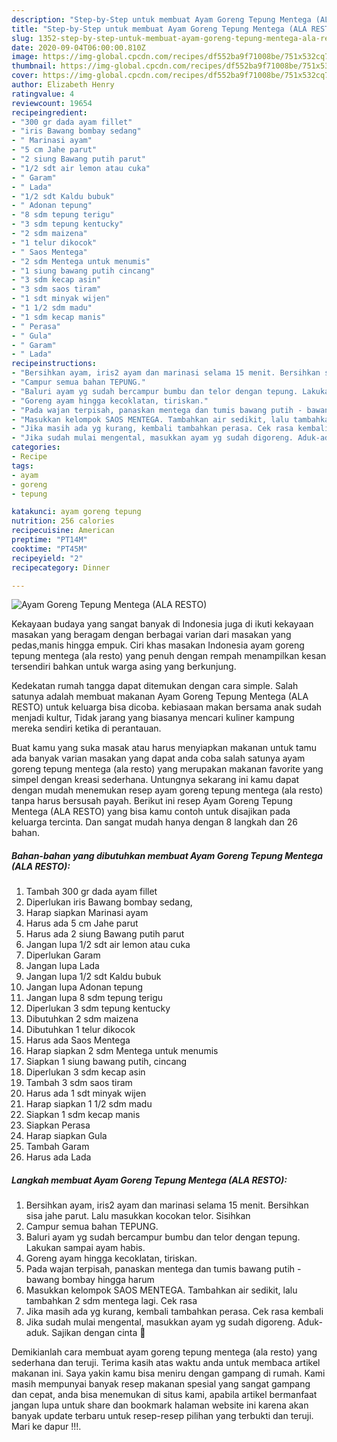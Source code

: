 ```yaml
---
description: "Step-by-Step untuk membuat Ayam Goreng Tepung Mentega (ALA RESTO) Homemade"
title: "Step-by-Step untuk membuat Ayam Goreng Tepung Mentega (ALA RESTO) Homemade"
slug: 1352-step-by-step-untuk-membuat-ayam-goreng-tepung-mentega-ala-resto-homemade
date: 2020-09-04T06:00:00.810Z
image: https://img-global.cpcdn.com/recipes/df552ba9f71008be/751x532cq70/ayam-goreng-tepung-mentega-ala-resto-foto-resep-utama.jpg
thumbnail: https://img-global.cpcdn.com/recipes/df552ba9f71008be/751x532cq70/ayam-goreng-tepung-mentega-ala-resto-foto-resep-utama.jpg
cover: https://img-global.cpcdn.com/recipes/df552ba9f71008be/751x532cq70/ayam-goreng-tepung-mentega-ala-resto-foto-resep-utama.jpg
author: Elizabeth Henry
ratingvalue: 4
reviewcount: 19654
recipeingredient:
- "300 gr dada ayam fillet"
- "iris Bawang bombay sedang"
- " Marinasi ayam"
- "5 cm Jahe parut"
- "2 siung Bawang putih parut"
- "1/2 sdt air lemon atau cuka"
- " Garam"
- " Lada"
- "1/2 sdt Kaldu bubuk"
- " Adonan tepung"
- "8 sdm tepung terigu"
- "3 sdm tepung kentucky"
- "2 sdm maizena"
- "1 telur dikocok"
- " Saos Mentega"
- "2 sdm Mentega untuk menumis"
- "1 siung bawang putih cincang"
- "3 sdm kecap asin"
- "3 sdm saos tiram"
- "1 sdt minyak wijen"
- "1 1/2 sdm madu"
- "1 sdm kecap manis"
- " Perasa"
- " Gula"
- " Garam"
- " Lada"
recipeinstructions:
- "Bersihkan ayam, iris2 ayam dan marinasi selama 15 menit. Bersihkan sisa jahe parut. Lalu masukkan kocokan telor. Sisihkan"
- "Campur semua bahan TEPUNG."
- "Baluri ayam yg sudah bercampur bumbu dan telor dengan tepung. Lakukan sampai ayam habis."
- "Goreng ayam hingga kecoklatan, tiriskan."
- "Pada wajan terpisah, panaskan mentega dan tumis bawang putih - bawang bombay hingga harum"
- "Masukkan kelompok SAOS MENTEGA. Tambahkan air sedikit, lalu tambahkan 2 sdm mentega lagi. Cek rasa"
- "Jika masih ada yg kurang, kembali tambahkan perasa. Cek rasa kembali"
- "Jika sudah mulai mengental, masukkan ayam yg sudah digoreng. Aduk-aduk. Sajikan dengan cinta 💞"
categories:
- Recipe
tags:
- ayam
- goreng
- tepung

katakunci: ayam goreng tepung 
nutrition: 256 calories
recipecuisine: American
preptime: "PT14M"
cooktime: "PT45M"
recipeyield: "2"
recipecategory: Dinner

---
```



![Ayam Goreng Tepung Mentega (ALA RESTO)](https://img-global.cpcdn.com/recipes/df552ba9f71008be/751x532cq70/ayam-goreng-tepung-mentega-ala-resto-foto-resep-utama.jpg)

Kekayaan budaya yang sangat banyak di Indonesia juga di ikuti kekayaan masakan yang beragam dengan berbagai varian dari masakan yang pedas,manis hingga empuk. Ciri khas masakan Indonesia ayam goreng tepung mentega (ala resto) yang penuh dengan rempah menampilkan kesan tersendiri bahkan untuk warga asing yang berkunjung.


Kedekatan rumah tangga dapat ditemukan dengan cara simple. Salah satunya adalah membuat makanan Ayam Goreng Tepung Mentega (ALA RESTO) untuk keluarga bisa dicoba. kebiasaan makan bersama anak sudah menjadi kultur, Tidak jarang yang biasanya mencari kuliner kampung mereka sendiri ketika di perantauan.



Buat kamu yang suka masak atau harus menyiapkan makanan untuk tamu ada banyak varian masakan yang dapat anda coba salah satunya ayam goreng tepung mentega (ala resto) yang merupakan makanan favorite yang simpel dengan kreasi sederhana. Untungnya sekarang ini kamu dapat dengan mudah menemukan resep ayam goreng tepung mentega (ala resto) tanpa harus bersusah payah.
Berikut ini resep Ayam Goreng Tepung Mentega (ALA RESTO) yang bisa kamu contoh untuk disajikan pada keluarga tercinta. Dan sangat mudah hanya dengan 8 langkah dan 26 bahan.


<!--inarticleads1-->

##### Bahan-bahan yang dibutuhkan membuat Ayam Goreng Tepung Mentega (ALA RESTO):

1. Tambah 300 gr dada ayam fillet
1. Diperlukan iris Bawang bombay sedang,
1. Harap siapkan  Marinasi ayam
1. Harus ada 5 cm Jahe parut
1. Harus ada 2 siung Bawang putih parut
1. Jangan lupa 1/2 sdt air lemon atau cuka
1. Diperlukan  Garam
1. Jangan lupa  Lada
1. Jangan lupa 1/2 sdt Kaldu bubuk
1. Jangan lupa  Adonan tepung
1. Jangan lupa 8 sdm tepung terigu
1. Diperlukan 3 sdm tepung kentucky
1. Dibutuhkan 2 sdm maizena
1. Dibutuhkan 1 telur dikocok
1. Harus ada  Saos Mentega
1. Harap siapkan 2 sdm Mentega untuk menumis
1. Siapkan 1 siung bawang putih, cincang
1. Diperlukan 3 sdm kecap asin
1. Tambah 3 sdm saos tiram
1. Harus ada 1 sdt minyak wijen
1. Harap siapkan 1 1/2 sdm madu
1. Siapkan 1 sdm kecap manis
1. Siapkan  Perasa
1. Harap siapkan  Gula
1. Tambah  Garam
1. Harus ada  Lada




<!--inarticleads2-->

##### Langkah membuat  Ayam Goreng Tepung Mentega (ALA RESTO):

1. Bersihkan ayam, iris2 ayam dan marinasi selama 15 menit. Bersihkan sisa jahe parut. Lalu masukkan kocokan telor. Sisihkan
1. Campur semua bahan TEPUNG.
1. Baluri ayam yg sudah bercampur bumbu dan telor dengan tepung. Lakukan sampai ayam habis.
1. Goreng ayam hingga kecoklatan, tiriskan.
1. Pada wajan terpisah, panaskan mentega dan tumis bawang putih - bawang bombay hingga harum
1. Masukkan kelompok SAOS MENTEGA. Tambahkan air sedikit, lalu tambahkan 2 sdm mentega lagi. Cek rasa
1. Jika masih ada yg kurang, kembali tambahkan perasa. Cek rasa kembali
1. Jika sudah mulai mengental, masukkan ayam yg sudah digoreng. Aduk-aduk. Sajikan dengan cinta 💞




Demikianlah cara membuat ayam goreng tepung mentega (ala resto) yang sederhana dan teruji. Terima kasih atas waktu anda untuk membaca artikel makanan ini. Saya yakin kamu bisa meniru dengan gampang di rumah. Kami masih mempunyai banyak resep makanan spesial yang sangat gampang dan cepat, anda bisa menemukan di situs kami, apabila artikel bermanfaat jangan lupa untuk share dan bookmark halaman website ini karena akan banyak update terbaru untuk resep-resep pilihan yang terbukti dan teruji. Mari ke dapur !!!. 
